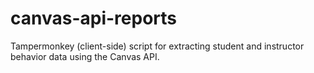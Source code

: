 # canvas-api-reports
Tampermonkey (client-side) script for extracting student and instructor behavior data using the Canvas API.
